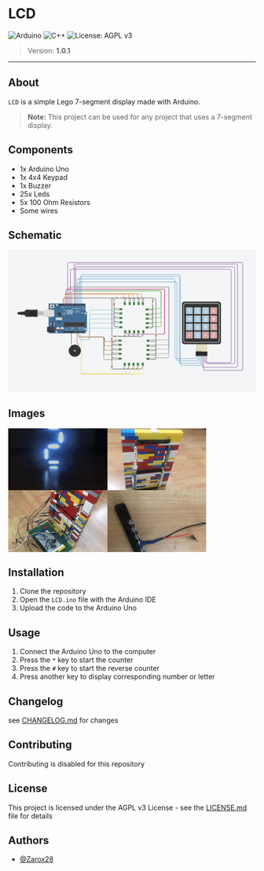 # LCD

![Arduino](https://img.shields.io/badge/-Arduino-00979D?style=for-the-badge&logo=Arduino&logoColor=white) ![C++](https://img.shields.io/badge/c++-%2300599C.svg?style=for-the-badge&logo=c%2B%2B&logoColor=white) ![License: AGPL v3](https://img.shields.io/badge/License-AGPL_v3-blue.svg?style=for-the-badge)

> Version: **1.0.1**

---

## About

`LCD` is a simple Lego 7-segment display made with Arduino.

> **Note:** This project can be used for any project that uses a 7-segment display.

## Components

- 1x Arduino Uno
- 1x 4x4 Keypad
- 1x Buzzer
- 25x Leds
- 5x 100 Ohm Resistors
- Some wires

## Schematic

![Schematic](src/img/wirering.png)

## Images

<div style="display: flex; flex-wrap: wrap;">
  <img src="./src/img/display_1.jpeg" width="40%">
  <img src="./src/img/display_2.jpeg" width="40%">
  <img src="./src/img/display_3.jpeg" width="40%">
  <img src="./src/img/display_4.jpeg" width="40%">
</div>

## Installation

1. Clone the repository
2. Open the `LCD.ino` file with the Arduino IDE
3. Upload the code to the Arduino Uno

## Usage

1. Connect the Arduino Uno to the computer
2. Press the `*` key to start the counter
3. Press the `#` key to start the reverse counter
4. Press another key to display corresponding number or letter

## Changelog

see [CHANGELOG.md](CHANGELOG.md) for changes

## Contributing

Contributing is disabled for this repository

## License

This project is licensed under the AGPL v3 License - see the [LICENSE.md](LICENSE.md) file for details

## Authors

- [@Zarox28](https://github.com/Zarox28)
